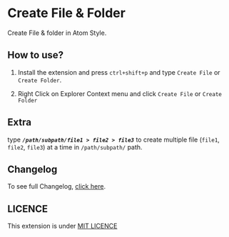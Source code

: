 # Create File & Folder

Create File & folder in Atom Style.

## How to use?
1. Install the extension and press `ctrl+shift+p` and type `Create File` or `Create Folder`.

2. Right Click on Explorer Context menu and click `Create File` or `Create Folder`


## Extra 
type ***`/path/subpath/file1 > file2 > file3`*** to create multiple file (`file1`, `file2`, `file3`) at a time in `/path/subpath/` path.

## Changelog 
To see full Changelog, [click here](./CHANGELOG.md). 


## LICENCE
This extension is under [MIT LICENCE](./LICENCE)